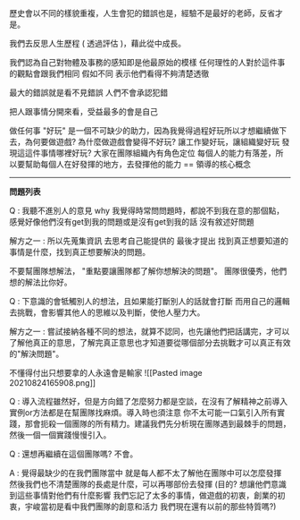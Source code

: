 歷史會以不同的樣貌重複，人生會犯的錯誤也是，經驗不是最好的老師，反省才是。

我們去反思人生歷程 ( 透過評估 )，藉此從中成長。

我們認為自己對物體及事務的感知即是他最原始的模樣
任何理性的人對於這件事的觀點會跟我們相同
假如不同
表示他們看得不夠清楚透徹

最大的錯誤就是看不見錯誤
人們不會承認犯錯

把人跟事情分開來看，受益最多的會是自己

做任何事 "好玩" 是一個不可缺少的助力，因為我覺得過程好玩所以才想繼續做下去，為何要做遊戲? 為什麼做遊戲會變得不好玩?
讓工作變好玩，讓組織變好玩
發現這這件事情哪裡好玩?
大家在團隊組織內有角色定位
每個人的能力有落差，所以要幫助每個人在好發揮的地方，去發揮他的能力 == 領導的核心概念

---


**問題列表**

Q : 我聽不進別人的意見
why 我覺得時常問問題時，都說不到我在意的那個點，感覺好像他們沒有get到我的問題或是沒有get到我的話
沒有敘述好問題

解方之一 : 所以先蒐集資訊 去思考自己能提供的 最後才提出
找到真正想要知道的事情是什麼，找到真正想要解決的問題。

不要幫團隊想解法，
"重點要讓團隊都了解你想解決的問題"。
團隊很優秀，他們想的解法比你好。


Q : 下意識的會牴觸別人的想法，且如果能打斷別人的話就會打斷
而用自己的邏輯去挑戰，會影響其他人的思維以及判斷，使他人壓力大。

解方之一 : 嘗試接納各種不同的想法，就算不認同，也先讓他們把話講完，才可以了解他真正的意思，了解完真正意思也才知道要從哪個部分去挑戰才可以真正有效的"解決問題"。

不懂得付出只想要拿的人永遠會是輸家
![[Pasted image 20210824165908.png]]


Q : 導入流程雖然好，但是方向錯了怎麼努力都是空談，在沒有了解精神之前導入實例or方法都是在幫團隊找麻煩。導入時也須注意
你不太可能一口氣引入所有實踐，那會扼殺一個團隊的所有精力。建議我們先分析現在團隊遇到最棘手的問題，然後一個一個實踐慢慢引入。


Q : 還想再繼續在這個團隊嗎?
不會。

A : 覺得最缺少的在我們團隊當中 就是每人都不太了解他在團隊中可以怎麼發揮 然後我們也不清楚團隊的長處是什麼，可以再哪部份去發揮 (目的? 想讓他們意識到這些事情對他們有什麼影響
我們忘記了太多的事情，做遊戲的初衷，創業的初衷，宇峻當初是看中我們團隊的創意和活力 我們現在還有以前的那些特質嗎?)
